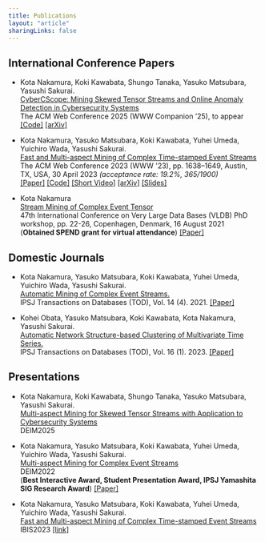 ```yaml
---
title: Publications
layout: "article"
sharingLinks: false
---
```


<!-- ## International Journal / Conference Papers -->
## International Conference Papers
- Kota Nakamura, Koki Kawabata, Shungo Tanaka, Yasuko Matsubara, Yasushi Sakurai. \
[CyberCScope: Mining Skewed Tensor Streams and Online Anomaly Detection in Cybersecurity Systems]()\
The ACM Web Conference 2025 (WWW Companion ’25), to appear  
[[Code]](https://github.com/kotaNakm/CyberCScope)
[[arXiv]](https://arxiv.org/abs/2503.00871)

- Kota Nakamura, Yasuko Matsubara, Koki Kawabata, Yuhei Umeda, Yuichiro Wada, Yasushi Sakurai. \
[Fast and Multi-aspect Mining of Complex Time-stamped Event Streams]()\
The ACM Web Conference 2023 (WWW '23), pp. 1638–1649, Austin, TX, USA, 30 April 2023 *(acceptance rate: 19.2%, 365/1900)*\
[[Paper]](https://dl.acm.org/doi/10.1145/3543507.3583370)
[[Code]](https://github.com/kotaNakm/CubeScope)
[[Short Video]](https://youtu.be/v-E-QjEBwNk)
[[arXiv]](https://arxiv.org/abs/2303.03789)
[[Slides]](/slides/_CubeScope_en_webconf2023.pdf)

- Kota Nakamura  
[Stream Mining of Complex Event Tensor]()\
47th International Conference on Very Large Data Bases (VLDB) PhD workshop, pp. 22-26, Copenhagen, Denmark, 16 August 2021  
(**Obtained SPEND grant for virtual attendance**)
[[Paper]](https://ceur-ws.org/Vol-2971/)

## Domestic Journals
- Kota Nakamura, Yasuko Matsubara, Koki Kawabata, Yuhei Umeda, Yuichiro Wada, Yasushi Sakurai.  
[Automatic Mining of Complex Event Streams.]()\
IPSJ Transactions on Databases (TOD), Vol. 14 (4). 2021.
[[Paper]](https://ipsj.ixsq.nii.ac.jp/ej/?action=pages_view_main&active_action=repository_view_main_item_detail&item_id=213271&item_no=1&page_id=13&block_id=8)

- Kohei Obata, Yasuko Matsubara, Koki Kawabata, Kota Nakamura, Yasushi Sakurai.  
[Automatic Network Structure-based Clustering of Multivariate Time Series.]()\
IPSJ Transactions on Databases (TOD), Vol. 16 (1). 2023.
[[Paper]](https://ipsj.ixsq.nii.ac.jp/ej/?action=pages_view_main&active_action=repository_view_main_item_detail&item_id=223471&item_no=1&page_id=13&block_id=8)

## Presentations
- Kota Nakamura, Koki Kawabata, Shungo Tanaka, Yasuko Matsubara, Yasushi Sakurai. \
[Multi-aspect Mining for Skewed Tensor Streams with Application to Cybersecurity Systems]()\
DEIM2025

- Kota Nakamura, Yasuko Matsubara, Koki Kawabata, Yuhei Umeda, Yuichiro Wada, Yasushi Sakurai. \
[Multi-aspect Mining for Complex Event Streams]()\
DEIM2022 \
(**Best Interactive Award, Student Presentation Award, IPSJ Yamashita SIG Research Award**)
[[Paper]](https://proceedings-of-deim.github.io/DEIM2022/#D21)


- Kota Nakamura, Yasuko Matsubara, Koki Kawabata, Yuhei Umeda, Yuichiro Wada, Yasushi Sakurai. \
[Fast and Multi-aspect Mining of Complex Time-stamped Event Streams]()\
IBIS2023
[[link]](https://ibisml.org/ibis2023/posters)